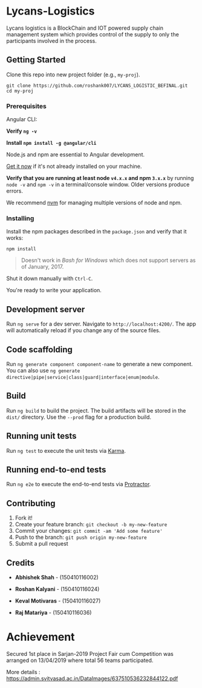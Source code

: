 <h1>  Lycans-Logistics </h1>
Lycans logistics is a BlockChain and IOT powered supply chain management system which provides control of the supply to only the participants involved in the process. 

## Getting Started

Clone this repo into new project folder (e.g., `my-proj`).
```shell
git clone https://github.com/roshank007/LYCANS_LOGISTIC_BEFINAL.git
cd my-proj
```


### Prerequisites

Angular CLI:

**Verify `ng -v`**

**Install `npm install -g @angular/cli`**

Node.js and npm are essential to Angular development. 
    
<a href="https://docs.npmjs.com/getting-started/installing-node" target="_blank" title="Installing Node.js and updating npm">Get it now</a> if it's not already installed on your machine.
 
**Verify that you are running at least node `v4.x.x` and npm `3.x.x`**
by running `node -v` and `npm -v` in a terminal/console window.
Older versions produce errors.

We recommend [nvm](https://github.com/creationix/nvm) for managing multiple versions of node and npm.

### Installing

Install the npm packages described in the `package.json` and verify that it works:

```shell
npm install
```

>Doesn't work in _Bash for Windows_ which does not support servers as of January, 2017.

Shut it down manually with `Ctrl-C`.

You're ready to write your application.

## Development server

Run `ng serve` for a dev server. Navigate to `http://localhost:4200/`. The app will automatically reload if you change any of the source files.

## Code scaffolding

Run `ng generate component component-name` to generate a new component. You can also use `ng generate directive|pipe|service|class|guard|interface|enum|module`.

## Build

Run `ng build` to build the project. The build artifacts will be stored in the `dist/` directory. Use the `--prod` flag for a production build.

## Running unit tests

Run `ng test` to execute the unit tests via [Karma](https://karma-runner.github.io).

## Running end-to-end tests

Run `ng e2e` to execute the end-to-end tests via [Protractor](http://www.protractortest.org/).


## Contributing

1. Fork it!
2. Create your feature branch: `git checkout -b my-new-feature`
3. Commit your changes: `git commit -am 'Add some feature'`
4. Push to the branch: `git push origin my-new-feature`
5. Submit a pull request 

## Credits

* **Abhishek Shah** - (150410116002)

* **Roshan Kalyani** - (150410116024)

* **Keval Motivaras** - (150410116027)

* **Raj Matariya** - (150410116036)

## <h1> Achievement </h1>

Secured 1st place  in Sarjan-2019 Project Fair  cum Competition was arranged on 13/04/2019 where total 56 teams participated. 

More details : https://admin.svitvasad.ac.in/DataImages/637510536232844122.pdf




